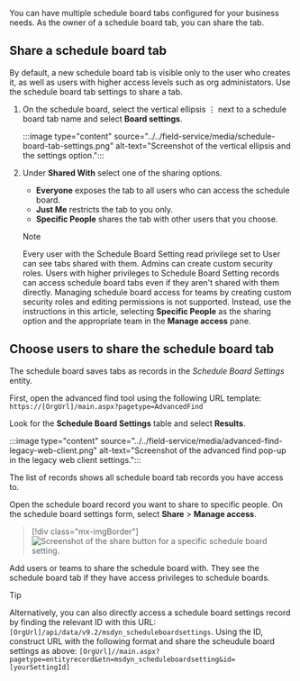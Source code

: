 You can have multiple schedule board tabs configured for your business needs. As the owner of a schedule board tab, you can share the tab.

## Share a schedule board tab

By default, a new schedule board tab is visible only to the user who creates it, as well as users with higher access levels such as org administators. Use the schedule board tab settings to share a tab.

1. On the schedule board, select the vertical ellipsis &vellip; next to a schedule board tab name and select **Board settings**.

   :::image type="content" source="../../field-service/media/schedule-board-tab-settings.png" alt-text="Screenshot of the vertical ellipsis and the settings option.":::

1. Under **Shared With** select one of the sharing options.

   - **Everyone** exposes the tab to all users who can access the schedule board.
   - **Just Me** restricts the tab to you only.
   - **Specific People** shares the tab with other users that you choose.

   > [!NOTE]
   >  Every user with the Schedule Board Setting read privilege set to User can see tabs shared with them. Admins can create custom security roles. Users with higher privileges to Schedule Board Setting records can access schedule board tabs even if they aren't shared with them directly. Managing schedule board access for teams by creating custom security roles and editing permissions is not supported. Instead, use the instructions in this article, selecting **Specific People** as the sharing option and the appropriate team in the **Manage access** pane.

## Choose users to share the schedule board tab

The schedule board saves tabs as records in the *Schedule Board Settings* entity.

First, open the advanced find tool using the following URL template:
`https://[OrgUrl]/main.aspx?pagetype=AdvancedFind`

Look for the **Schedule Board Settings** table and select **Results**.

:::image type="content" source="../../field-service/media/advanced-find-legacy-web-client.png" alt-text="Screenshot of the advanced find pop-up in the legacy web client settings.":::

The list of records shows all schedule board tab records you have access to.

Open the schedule board record you want to share to specific people. On the schedule board settings form, select **Share** > **Manage access**.

> [!div class="mx-imgBorder"]
> ![Screenshot of the share button for a specific schedule board setting.](../../field-service/media/schedule-board-share.png)

Add users or teams to share the schedule board with. They see the schedule board tab if they have access privileges to schedule boards.

> [!TIP]
> Alternatively, you can also directly access a schedule board settings record by finding the relevant ID with this URL: `[OrgUrl]/api/data/v9.2/msdyn_scheduleboardsettings`.
> Using the ID, construct URL with the following format and share the scheudule board settings as above: `[OrgUrl]//main.aspx?pagetype=entityrecord&etn=msdyn_scheduleboardsetting&id=[yourSettingId]`
